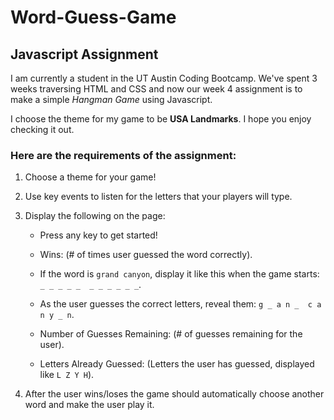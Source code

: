 # Word-Guess-Game
## Javascript Assignment

I am currently a student in the UT Austin Coding Bootcamp. We've spent 3 weeks traversing HTML and CSS and now our week 4 assignment is to make a simple *Hangman Game* using Javascript.

I choose the theme for my game to be **USA Landmarks**. I hope you enjoy checking it out.

### Here are the requirements of the assignment:

1. Choose a theme for your game! 

2. Use key events to listen for the letters that your players will type.

3. Display the following on the page:

     * Press any key to get started!

     * Wins: (# of times user guessed the word correctly).

     * If the word is `grand canyon`, display it like this when the game starts: `_ _ _ _ _  _ _ _ _ _ _`.

     * As the user guesses the correct letters, reveal them: `g _ a n _  c a n y _ n`.

     * Number of Guesses Remaining: (# of guesses remaining for the user).

     * Letters Already Guessed: (Letters the user has guessed, displayed like `L Z Y H`).

4. After the user wins/loses the game should automatically choose another word and make the user play it.

